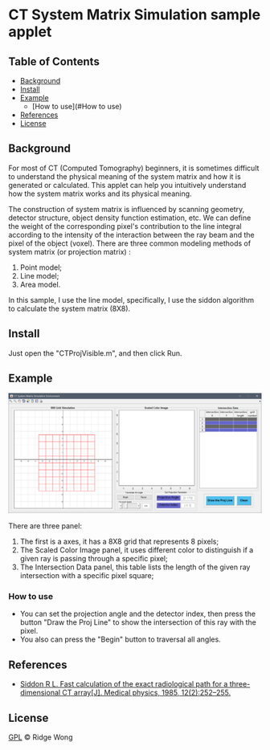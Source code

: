 # CT  System Matrix Simulation sample applet

## Table of Contents

* [Background](#Background)
* [Install](#Install)
* [Example](#Example)
  * [How to use](#How to use)
* [References](#References)
* [License](#License)



## Background

For most of  CT (Computed Tomography) beginners, it is sometimes difficult to understand the physical meaning of the system matrix and how it is generated or calculated. This applet can help you intuitively understand how the system matrix works and its physical meaning.

The construction of system matrix is influenced by scanning geometry, detector structure, object density function estimation, etc. We can define the weight of the corresponding pixel's contribution to the line integral according to the intensity of the interaction between the ray beam and the pixel of the object (voxel). There are three common modeling methods of system matrix (or projection matrix) :

1. Point model;
2. Line model;
3. Area model.

In this sample, I use the line model, specifically, I use the siddon algorithm to calculate the system matrix (8X8). 

## Install

Just open the "CTProjVisible.m", and then click Run.

## Example

![](./images/GUI.png)

There are three panel:

1. The first is a axes, it has a 8X8 grid that represents 8 pixels;
2. The Scaled Color Image panel, it uses different color to distinguish if a given ray is passing through a specific pixel;
3. The Intersection Data panel, this table lists the length of the given ray intersection with a specific pixel square;

### How to use

* You can set the projection angle and the detector index, then press the button "Draw the Proj Line" to show the intersection of this ray with the pixel.
* You also can press the "Begin" button to traversal all angles.

## References

* [Siddon R L. Fast calculation of the exact radiological path for a three-dimensional CT array[J]. Medical physics, 1985, 12(2):252–255.](https://sci-hub.se/10.1118/1.595715)

## License

[GPL](LICENSE) © Ridge Wong





